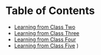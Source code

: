 # Table of Contents 

- [Learning from Class Two](/growthMindSet.md)
- [Learning from Class Three](/read01reflection.md)
- [Learning from Class Four](/read02texteditor.md)
- [Learning from Class Five]()
)

                             
